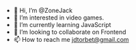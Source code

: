 - 👋 Hi, I’m @ZoneJack
- 👀 I’m interested in video games.
- 🌱 I’m currently learning JavaScript
- 💞️ I’m looking to collaborate on Frontend
- 📫 How to reach me jdtorbet@gmail.com

<!---
ZoneJack/ZoneJack is a ✨ special ✨ repository because its `README.md` (this file) appears on your GitHub profile.
You can click the Preview link to take a look at your changes.
--->
